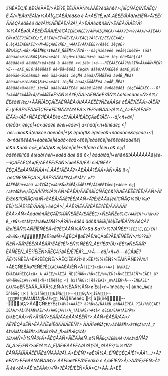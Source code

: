 :ïÑÊÁËÇ/Ê,&Ê?ÀÍÄÁË/>ÁÈÏ?Ê,ÈÊ/ÄÁÃÑ%ÁÃÊ?_èä&ñ&?>:|ëÏÇÑÄÇïÑÊÁËÇ/Ê,Ä/>ÍËÁã?ÊÁÌ/_ø%Á$ÁÌ/_ø%Á?Ã/øÑ>ÅÈ?:|ë)ÇÈÈøËÄ?%Ñ>ø/ÑÄÁÂ%?ÅÃÑ%ÁËÏ?ÊÀøÊÁËËÄ?_:ÏÑÊÁËÇ/Ê,¦øÅÏ+ÁÏãÍ>ÄÈÑ?>&Ê?ÀÍÄÁË/Ä%Á/ÊÈÁÌÈÀ/È/ÈÊ/ÄÁÃÊ?_ èè<ëÁ>ÄÊ`øÈÁÀËÁËËÑ?>ËëÁÁÀ?ÄÍ_Á>È/ÈÑ?>$ÇÁÊÁ)èä&à è _À+ÁÈÏ?Ê,ø/Ä,ÁÈÈÊ/ÄÁä/øÈÍÊÑ>Å/ÈÊ/ÄÁèÇÁèä&èê äá_?ÀÍ%ÁËÍËÁË/À?ÄÍ_Á>ÈÁÀèä&ñ&Ñ>ÈÁÊÃ/ÄÁÈ?Ä?%%ÁÄÈø/Ä,ÁÈÈÊ/ÄÁÀ/È/èÇÁ`ÏÊÑÈÁÑÈÈ?/ÃÑ%ÁÏÇÑÄÇÄ/>ÂÁÀ?Ï>%?/ÀÁÀ/>ÀÍËÁÀ/ËÑ>øÍÈÈ?ïÑÊÁËÇ/Ê,ß?ÍÄ/>ÊÍ>ÑÈ/Ë/Â/ÈÄÇ¦?Â?Ê/Ë/ËÈ/ÊÈÁÀÈ/Ë,èÇÁÍËÁÊÑÀÊÍ>>Ñ>ÅÈÇÁøÊ?ÅÊ/_>ÁÁÀË/ÄÄÁËËÈ?/ëáêî íèçøÊ?ÃÑ%ÁïÇÁ>ñÊ/>ÑÈÏÑÈÇ?ÍÈøÁÊ_ÑËËÑ?>ñÅ?È---ñäçñíëáêëè êèåê|í&ëßë+ (áá!âèêääè<ëïèä&ñ&|&á+ä<ëáêî íèçñ+ëíããñäñá+è ääáëë íèç|êñèßãê|(á!âèêääè<å ääáëëñ+èá+èêá à ääáëë <<|ïáà+|+á---ñÍËÁÀÈÇÁÃ?%%?ÏÑ>ÅÀÁÃÑ>ÑÈÑ?>Ë---øÁÊ_ÑÈá!âèêäëáä èè<ëä<ëáêî íèçÑÀ àäàâ/ÄÄÁËËêá àøÁÊ_ÑÈá!âèêääè<ëïèä&ñ&à èèê äáä<ëáêî íèçÑÀ àäàâ/ÄÄÁËËêá àøÁÊ_ÑÈá!âèêääè<ëïèä&ñ&|&á+ä<ëáêî íèçÑÀ àäàâ/ÄÄÁËËêá àøÁÊ_ÑÈá!âèêääè<ä<ëáêî íèçÑÀ àäàâ/ÄÄÁËËêá àëáèê|&èëê ä<ñëèëáêî íèçÊÁÃÊÁËÇ---ß?Í>ÁÁÀÈ?ÀÁÃÑ>Á/ËøÁÄÑÃ`øÊ?ÃÑ%Á?Ê/ÅÁ>ÁÊÑÄøÊ?ÃÑ%Áá!âèêääè<Ñ>Ä%/ËËëáêî íèç/>ÀÅÑÎÁÈÇÁÍËÁÊÑÀÊÁ/À/ÄÄÁËËÈ?ÑÈëÁÁ$ë ãÊÁË?ÍÊÄÁ>/_ÁËÃ?Ê+(ñÊÁË?ÍÊÄÁË)ÇÈÈøËÏÏÏÑÂ_Ä?_À?ÄËÁ>:?ËÈ?øÑÄÁ>/Â%Á_Á>ÈË/ÃÊÁË?ÍÊÄÁ>/_ÁË>_ÑÊÁË?ÍÊÄÁË¢ä<È?ÁÌÁÄÍÈÁÈÇÁøÊ?ÅÊ/_---ä|<ñ+ä¢|â(ëåä< ëëçä|+à<áêáëè êèêí+ëáè<| à<ñâä|<ñ+!ïñêáëç <| àêí+áìáä&å(èä&èê äáêáåñ|+(& ê(àà(ß& ê(ëëèá&<ñâàààñë&ëçêàë+<| à<ñâëßë&êñ+èààëßë|íèàäâ<êáä<ëßë|íèààëßë|íèëßëáêêààëßë|íè&ä &àà& èçÈ_øÌøÄ/ø& èç|&èë|ïê|+<ß|äêá è|èêí+ä& èç(|àáëñêïìí(ß& ê(ëààï ñèñ+èáêã äáè && ß<| ààáâíåä|í+èñ&ñ&îÀÂÂÂÀÀÂ&|êè---ïÇÁÊÁÈÇÁø/Ê/_ÁÈÁÊË/ÊÁÑ>ÍøøÁÊÄ/ËÁï ñèÏ/ÑÈÃ?ÊÈÇÁËøÁÄÑÃÑÁÀ>Í_ÂÁÊ?ÃËÁÄ?>ÀËÂÁÃ?ÊÁÁ>ÀÑ>Å& ß<| àèÇÑËÑËÈÇÁ>Í_ÂÁÊ?ÃÂ`ÈÁËÈÇÁøÊ?ÅÊ/_øÊ?ÄÁËËÁËñ+èáêã äáÏÇÑÄÇèä&ñ&Ñ>ÈÁÊÃ/ÄÁÈ?ÈÊ/ÄÁñËËÍÁèë|+áèëè èç|(áÈ?ÀÑËø%/`ÈÇÁ/Î/Ñ%/Â%ÁÑ>ÈÁÊÃ/ÄÁËñ&ÏÇÑÄÇñ&î/ÀÀÊÁËËÈ?ÈÊ/ÄÁÑ>Ã?Ê_/Èñ&îÏÇÑÄÇñ&îÑ>ÈÁÊÃ/ÄÁÈ?ÈÊ/ÄÁÑ>Ã?Ê_/ÈÀÂ&|êèÏÇÑÄÇ%?Ä/%ø?ÊÈÎ/%ÍÁÈ?ÈÊ/ÄÁä|í+èèÇÁ>Í_ÂÁÊ?ÃÊÁÄ?ÊÀËÈ?ÈÊ/ÄÁÂÁÃ?ÊÁÁ>ÀÑ>ÅàáâíåñÃÈÇÁÎ/%ÍÁÑËÅÊÁ/ÈÁÊÈÇ/>ÑÈÀÑËø%/`Ë/ÀÀÑÈÑ?>/%Ñ>Ã?Ê_/ÈÑ?>ß?ÍËÇ?Í%ÀËøÁÄÑÃ`?>Á?Ãñ+èáêã äáñ&ñ&î&|êè|ÍÈøÍÈÃÑ%ÁèÇÁ?ÍÈøÍÈÃÑ%ÁÑËÏÊÑÈÈÁ>È?ÈÇÁÃÑ%ÁÑ>&ä &à?Ï>%?/ÀÑÈÈ?`?ÍÊÏ?Ê,ËÈ/ÈÑ?>Ñ>ÂÑ>/Ê`ëÈ?øøÑ>ÅÈÇÁøÊ?ÅÊ/_èÇÁøÊ?ÅÊ/_ËÑÈËÑ>/%??øÏ/ÑÈÑ>ÅÃ?ÊÈÊ/ÄÁÊÁÄ?ÊÀË?ÊÍ>ÈÑ%ÑÈÈÑ_ÁË?ÍÈß?ÍÄ/>ËÈ?øÑÈÂÁÃ?ÊÁÑÈÈÑ_ÁË?ÍÈÍËÑ>ÅÈÇÁ?øÁÊ/È?ÊÄ?__/>À---øä|<ñ+ä---èÇÁøÊ?ÅÊ/_%ÑËÈÁ>ËÃ?ÊÈÇÑË/>ÀËÇÍÈËÀ?Ï>ñ>ËÈ/%%/ÈÑ?>íËÁ!ÑÅÑÈ?Ä%?>ÁÈÇÑËÊÁø?ËÑÈ?Ê`ÈÇÁÊÁÂ`ÄÊÁ/ÈÑ>Å`?ÍÊ?Ï>¢ä</>À<| à%ÑÂÊ/ÊÑÁËáÀÑÈÈÇÁ¢ä<_Á_ÂÁÊË/>ÀËÍÂ_ÑÈ|ÊÑÅÑ>/%Ñ>ËÈ/%%/ÈÑ?>Ñ>ËÈÊÍÄÈÑ?>ËÃÊ?_ä?%Ñ>ãè&ÈÇÁ%?/Àä|<ñ+!ïñêáëç <| àì(ñèÈ?:|ëã?ÊÁÌ/_ø%ÁÍËÑ>Å---ËÑÈÁÉÍ?ÈÁÄ`%øÊÑÊÁÄÃ_ÃÂÂ%,ËÑ:Á%ÊÁÄ%ÂÑ>øÍÈä|<ñ+!ïñêáëç <| àì(ñè_`ÑÀ!ïñêáëç <| àì(ñèÉÍÑÈ---ÈÇÁ>ÍËÁ---ÈË?ÊÁÄÁÑÎÁÑ>ÀË>_`ÑÀ!ïñêáëç <| àì(ñè---äÇ/>ÅÁÇÑËÈ?Ê`¢Í>ä%?>ÁÀÃÊ?_ä?%Ñ>&/ÑÄÁëÑ_ø%ÑÁÀÈ?ÊÁ_?ÎÁ/%%ÈÇÁË?ÍÊÄÁ/>Àì(ñèÃÑ%ÁË/>À/ÀÀÈÇÁ%?/À_?ÀÍ%ÁË/>À¢ä< øÊíø/ÈÁÀ?ÄÈ?Ä%/ÊÑÃ`ÈÇÁ_Á/>Ñ>Å?ÃÑ>ÈÁÃ/ÄÁãÁÂîÁÊËÑ?> ÀÀÑ>ÈÁÊÃ/ÄÁ>/_ÁÈ?ÈÇÁøÊÑ>ÈÁÀ?ÍÈøÍÈãÁÂîÁÊËÑ?> ÀÀÄ?ø`ÊÑÅÇÈ/>ÀÎÁÊËÑ?>È?ÈÇÁ%?/À_?ÀÍ%ÁãÁÂîÁÊËÑ?>ãÑÌøÊ?Â%Á_Ñ>øÊÑ>ÈÇÁÌÄ/ÍËÁÀÂ`Ñ>Î/%ÑÀ%Á>ÅÈÇÂÁÑ>ÅÍËÁÀëÑ_ø%ÑÃ`ÈÇÁÏÊÑÈÁÄ?ÀÁ¢Í%`ãÑÌÀ?ÄÍ_Á>È/ÈÑ?>øÊ?Â%Á_Ë|ÄÈíËÁÀ<?Ä/ÈÁ_?ÀÁÑ>ËÈÁ/À?Ã(?ÎÁ_?ÀÁÈ?/%%?ÏÃ?ÊÂÑÅÂÍÃÃÁÊË|ÄÈãÑÌÁÀÀ?ÄÍ_Á>È/ÈÑ?>øÊ?Â%Á_ËÏÑÈÇÈÇÁÏÊ?>ÅÄ?__/>À?øÈÑ?>ËËøÁÄÑÃÑÁÀ¢/> ÀÀËÍøø?ÊÈÃ?Êèä&à è Ä/øÈÍÊÑ>Å/>ÀÃ?Ê_/ÈÈÑ>Å?Ã èè<ëÁ>ÄÊ`øÈÁÀ¢/>(Ñ>?ÊÃ?Ê_/ÈÈÑ>ÅÁ>Ç/>ÄÁ_Á>ÈË